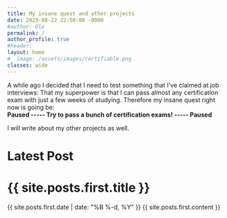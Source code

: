 ```yaml
---
title: My insane quest and other projects
date: 2023-08-22 22:50:00 -0000
#author: Ole
permalink: /
author_profile: true
#header:
layout: home
#  image: /assets/images/certifiable.png
classes: wide
---
```


A while ago I decided that I need to test something that I've claimed at job interviews:
That my superpower is that I can pass almost any certification exam with just a few weeks of studying.
Therefore my insane quest right now is going be:  
**Paused ----- Try to pass a bunch of certification exams! ----- Paused**

I will write about my other projects as well.



<h1>Latest Post</h1>
    
<h1>{{ site.posts.first.title }}</h1>
{{ site.posts.first.date | date: "%B %-d, %Y" }}
{{ site.posts.first.content }}

